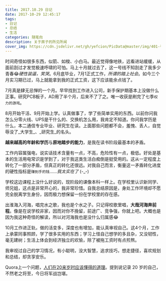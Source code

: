 ```yaml
---
title: 2017.10.29 日记
date: 2017-10-29 12:45:17
tags:
- 日记
- 总结
- 生活
categories: 随笔向
description: 关于房子的所见所闻
cover_img: https://cdn.jsdelivr.net/gh/yefcion/PicData@master/img/401-有人住高楼.jpg
---
```




时间奇怪如很多东西，似箭、如梭、小白马。最近觉得像地铁，远看进站缓缓，从面前刮过才发觉极速呼啸的可怕。马上十月就过去了，这一号线不知刮走了我多少青春😂_硬性装逼，笑哭_。6月底毕业，7月1正式工作，_所谓的踏上社会_。如今三个月实习期已过，马上就能拿到我的正式工资，这下应该能余点钱了。

7月真是肆无忌惮的一个月。早早找到工作进入公司，新手保护期基本上没做什么正事。研究PCB板子，AD用了半个月，后来不了了之。唯一收获是刷完了七季`权力的游戏`。

8月开始干活、9月开始上学。认真做事了，学了些简单实用的东西。以前你问我怎么分零火线、UPS是干什么的、交换机怎么用，我肯定不知道。你问我学历是什么，本二通信专业毕业、研究生在读。上面那些问题都不会，羞愧、丢人，自觉辱没了_大学生_、_研究生_的名头。

**越来越高的年龄和学历**与**原地踏步的能力**，是我在读书阶段最基本的矛盾。

工作内容属强电，说实话技术含量有一点，不高，危险性有一点，极低。好处是基本的生活用电常识是学到了，对于我这类生活白痴倒是挺受用的。这从一定程度上转化了一部分矛盾，但真正的转化还很远。对我自己而言，衡量这一矛盾转化进度的硬性指标是`赚到手的钱`……_我太实在了_  (-\_-)

学校这边课程上没什么好说的，现阶段的课像本科一样上。在学校里认识新同学、师兄姐，这点是非常开心的，我非常珍惜。自我总结原因是，身处工作环境却不愿完全脱离学生身份，因而极力想保留一份在学校里的存在感。

出淮海入河海，唱完水之歌，我也是个水之子。只记得校歌里唱，**大哉河海奔前程**。像是在说学校非家，因而对你不挽留，前途广、竞争强，你就上吧。大概也是因为我这种奇怪的解读，所以对河海我也是没什么归属感😂

10月工作进正轨，做的活变多，深度也有增加，能认真审视自己。这4个月，工作上承蒙同事照顾，学了很多实用的东西；学习上怪自己想学的多且杂，又没韧性，毫无建树；生活上体会到经济独立的欢愉，除了被拖工资时有点煎熬。

我审视过自己的学习情况，有小聪明，没大智慧，追求技巧，想走捷径，喜欢规划和总结，却贪享安乐。

Quora上一个问题，[人们在20来岁时应该懂得的道理](http://www.zhangzishi.cc/20171029dl.html)。提到说记录 20 岁的自己，不然老之将至，今日将军战岂堪。